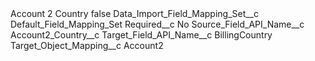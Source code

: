 <?xml version="1.0" encoding="UTF-8"?>
<CustomMetadata xmlns="http://soap.sforce.com/2006/04/metadata" xmlns:xsi="http://www.w3.org/2001/XMLSchema-instance" xmlns:xsd="http://www.w3.org/2001/XMLSchema">
    <label>Account 2 Country</label>
    <protected>false</protected>
    <values>
        <field>Data_Import_Field_Mapping_Set__c</field>
        <value xsi:type="xsd:string">Default_Field_Mapping_Set</value>
    </values>
    <values>
        <field>Required__c</field>
        <value xsi:type="xsd:string">No</value>
    </values>
    <values>
        <field>Source_Field_API_Name__c</field>
        <value xsi:type="xsd:string">Account2_Country__c</value>
    </values>
    <values>
        <field>Target_Field_API_Name__c</field>
        <value xsi:type="xsd:string">BillingCountry</value>
    </values>
    <values>
        <field>Target_Object_Mapping__c</field>
        <value xsi:type="xsd:string">Account2</value>
    </values>
</CustomMetadata>
